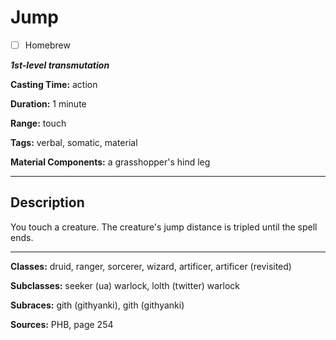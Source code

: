 # Jump

- [ ] Homebrew

***1st-level transmutation***

**Casting Time:** action

**Duration:** 1 minute

**Range:** touch

**Tags:** verbal, somatic, material

**Material Components:** a grasshopper's hind leg

---

## Description
You touch a creature.
The creature's jump distance is tripled until the spell ends.

---

**Classes:** druid, ranger, sorcerer, wizard, artificer, artificer (revisited)

**Subclasses:** seeker (ua) warlock, lolth (twitter) warlock

**Subraces:** gith (githyanki), gith (githyanki)

**Sources:** PHB, page 254
